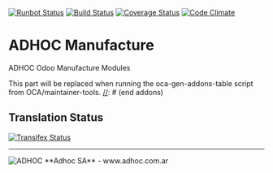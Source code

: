 [![Runbot Status](http://runbot.adhoc.com.ar/runbot/badge/flat/34/9.0.svg)](http://runbot.adhoc.com.ar/runbot/repo/github-com-ingadhoc-manufacture-34)
[![Build Status](https://travis-ci.org/ingadhoc/manufacture.svg?branch=9.0)](https://travis-ci.org/ingadhoc/manufacture)
[![Coverage Status](https://coveralls.io/repos/ingadhoc/manufacture/badge.png?branch=9.0)](https://coveralls.io/r/ingadhoc/manufacture?branch=9.0)
[![Code Climate](https://codeclimate.com/github/ingadhoc/manufacture/badges/gpa.svg)](https://codeclimate.com/github/ingadhoc/manufacture)

# ADHOC Manufacture

ADHOC Odoo Manufacture Modules

[//]: # (addons)
This part will be replaced when running the oca-gen-addons-table script from OCA/maintainer-tools.
[//]: # (end addons)

Translation Status
------------------
[![Transifex Status](https://www.transifex.com/projects/p/ingadhoc-manufacture-9-0/chart/image_png)](https://www.transifex.com/projects/p/ingadhoc-manufacture-9-0)

----

<img alt="ADHOC" src="http://fotos.subefotos.com/83fed853c1e15a8023b86b2b22d6145bo.png" />
**Adhoc SA** - www.adhoc.com.ar
